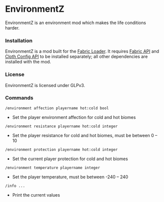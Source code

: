# EnvironmentZ
EnvironmentZ is an environment mod which makes the life conditions harder.

### Installation
EnvironmentZ is a mod built for the [Fabric Loader](https://fabricmc.net/). It requires [Fabric API](https://www.curseforge.com/minecraft/mc-mods/fabric-api) and [Cloth Config API](https://www.curseforge.com/minecraft/mc-mods/cloth-config) to be installed separately; all other dependencies are installed with the mod.

### License
EnvironmentZ is licensed under GLPv3.

### Commands
`/environment affection playername hot:cold bool`
- Set the player environment affection for cold and hot biomes

`/environment resistance playername hot:cold integer`
- Set the player resistance for cold and hot biomes, must be between 0 &ndash; 10

`/environment protection playername hot:cold integer`
- Set the current player protection for cold and hot biomes

`/environment temperature playername integer`
- Set the player temperature, must be between -240 &ndash; 240

`/info ...`
- Print the current values

